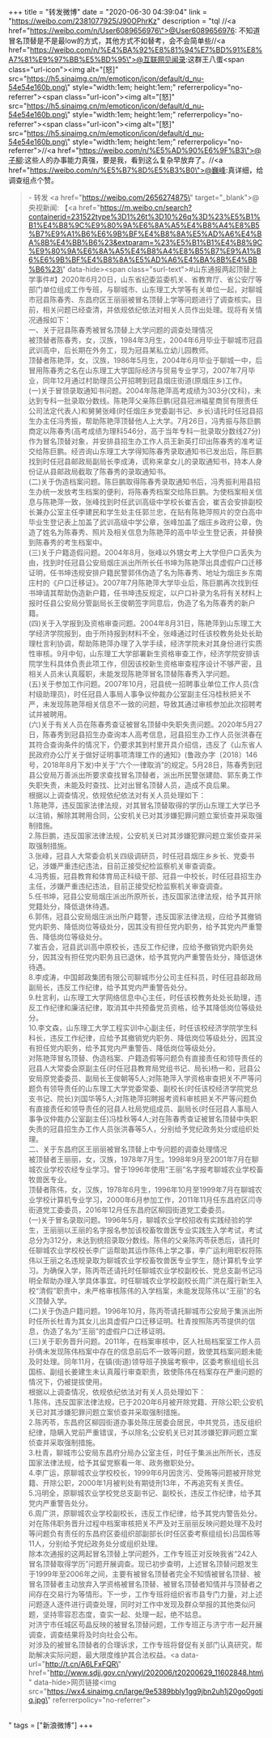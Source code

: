 +++
title = "转发微博"
date = "2020-06-30 04:39:04"
link = "https://weibo.com/2381077925/J90OPhrKz"
description = "tql //<a href=\"https://weibo.com/n/User6089656976\">@User6089656976</a>: 不知道冒名顶替是不是最low的方式，其他方式不如替考，会不会简单些//<a href=\"https://weibo.com/n/%E4%BA%92%E8%81%94%E7%BD%91%E8%A7%81%E9%97%BB%E5%BD%95\">@互联网见闻录</a>:这群王八蛋<span class=\"url-icon\"><img alt=\"[怒]\" src=\"https://h5.sinaimg.cn/m/emoticon/icon/default/d_nu-54e54e160b.png\" style=\"width:1em; height:1em;\" referrerpolicy=\"no-referrer\"></span><span class=\"url-icon\"><img alt=\"[怒]\" src=\"https://h5.sinaimg.cn/m/emoticon/icon/default/d_nu-54e54e160b.png\" style=\"width:1em; height:1em;\" referrerpolicy=\"no-referrer\"></span><span class=\"url-icon\"><img alt=\"[怒]\" src=\"https://h5.sinaimg.cn/m/emoticon/icon/default/d_nu-54e54e160b.png\" style=\"width:1em; height:1em;\" referrerpolicy=\"no-referrer\"></span>//<a href=\"https://weibo.com/n/%E5%AD%90%E6%9F%B3\">@子柳</a>:这些人的办事能力真强，要是我，看到这么复杂早放弃了。//<a href=\"https://weibo.com/n/%E5%B7%8D%E5%B3%B0\">@巍峰</a>:真详细，给调查组点个赞。<br><blockquote> - 转发 <a href=\"https://weibo.com/2656274875\" target=\"_blank\">@央视新闻</a>: 【<a href=\"https://m.weibo.cn/search?containerid=231522type%3D1%26t%3D10%26q%3D%23%E5%B1%B1%E4%B8%9C%E9%80%9A%E6%8A%A5%E4%B8%A4%E8%B5%B7%E9%A1%B6%E6%9B%BF%E4%B8%8A%E5%AD%A6%E4%BA%8B%E4%BB%B6%23&extparam=%23%E5%B1%B1%E4%B8%9C%E9%80%9A%E6%8A%A5%E4%B8%A4%E8%B5%B7%E9%A1%B6%E6%9B%BF%E4%B8%8A%E5%AD%A6%E4%BA%8B%E4%BB%B6%23\" data-hide><span class=\"surl-text\">#山东通报两起顶替上学事件#</span></a>】2020年6月20日，山东省纪委监委机关、省教育厅、省公安厅等部门单位组成工作专班，与聊城市、山东理工大学等有关单位一起，对聊城市冠县陈春秀、东昌府区王丽丽被冒名顶替上学等问题进行了调查核实。目前，相关问题已经查清，并依规依纪依法对相关人员作出处理。现将有关情况通报如下：<br>一、关于冠县陈春秀被冒名顶替上大学问题的调查处理情况<br>被顶替者陈春秀，女，汉族，1984年3月生，2004年6月毕业于聊城市冠县武训高中，后长期在外务工，现为冠县某私立幼儿园教师。<br>顶替者陈艳萍，女，汉族，1986年5月生，2004年6月毕业于聊城一中，后冒用陈春秀之名在山东理工大学国际经济与贸易专业学习，2007年7月毕业，同年12月通过村助理员公开招聘到冠县烟庄街道(原烟庄乡)工作。<br>(一)关于冒领录取通知书问题。2004年陈艳萍高考成绩为303分(文科)，未达到专科一批录取分数线。陈艳萍父亲陈巨鹏(冠县冠洲福星商贸有限责任公司法定代表人)和舅舅张峰(时任烟庄乡党委副书记、乡长)请托时任冠县招生办主任冯秀振，帮助陈艳萍顶替他人上大学。7月26日，冯秀振与陈巨鹏商定以陈春秀(高考成绩为理科546分，高于当年专科一批录取分数线27分)作为冒名顶替对象，并安排县招生办工作人员王新英打印出陈春秀的准考证交给陈巨鹏。经咨询山东理工大学得知陈春秀录取通知书已发出后，陈巨鹏找到时任冠县邮政局副局长李成涛，谎称来拿女儿的录取通知书，持本人身份证从县邮政局截取了陈春秀的录取通知书。<br>(二)关于伪造档案问题。陈巨鹏取得陈春秀录取通知书后，冯秀振利用县招生办统一发放考生档案的便利，将陈春秀档案交给陈巨鹏。为使档案相关信息与陈艳萍一致，张峰找到时任武训高级中学校长崔吉会，崔吉会安排副校长兼办公室主任李建民和学生处主任郭兰忠，在贴有陈艳萍照片的空白高中毕业生登记表上加盖了武训高级中学公章，张峰加盖了烟庄乡政府公章，伪造了姓名为陈春秀、照片及相关信息为陈艳萍的高中毕业生登记表，并替换到陈春秀的考生档案中。<br>(三)关于户籍造假问题。2004年8月，张峰以外甥女考上大学但户口丢失为由，找到时任冠县公安局烟庄派出所所长任书坤为陈艳萍出具虚假户口迁移证明，任书坤违规安排户籍民警郭伟伪造了名为陈春秀、地址为烟庄乡东南庄村的《户口迁移证》。2007年7月陈艳萍大学毕业后，陈巨鹏再次找到任书坤请其帮助伪造新户籍，任书坤违反规定，以户口补录为名将有关材料上报时任县公安局分管副局长王俊朝签字同意后，伪造了名为陈春秀的新户籍。<br>(四)关于入学报到及资格审查问题。2004年8月31日，陈艳萍到山东理工大学经济学院报到，由于所持报到材料不全，张峰通过时任该校教务处处长助理杜言利协调，帮助陈艳萍办理了入学手续，经济学院未对其身份进行实质性审核。9月中旬，山东理工大学部署新生资格审查工作，经济学院安排该院学生科具体负责此项工作，但因该校新生资格审查程序设计不够严密，且相关人员未认真履职，未能发现陈艳萍冒名顶替陈春秀入学问题。<br>(五)关于参加工作问题。2007年10月，冠县统一招聘事业单位工作人员(含村级助理员)，时任冠县人事局人事争议仲裁办公室副主任冯桂秋把关不严，未发现陈艳萍相关信息不一致的问题，导致其通过审核参加此次招聘考试并被聘用。<br>(六)关于有关人员在陈春秀查证被冒名顶替中失职失责问题。2020年5月27日，陈春秀到冠县招生办查询本人高考信息，冠县招生办工作人员张洪春在其符合查询条件的情况下，仍要求其到村里开具介绍信，违反了《山东省人民政府办公厅关于做好证明事项清理工作的通知》(鲁政办字〔2018〕146号，2018年8月下发)中关于“六个一律取消”的规定。5月28日，陈春秀到冠县公安局万善派出所要求查找冒名顶替者，派出所民警张建勋、郭东勇工作失职失责，未能及时查找、比对出冒名顶替人员，造成不良后果。<br>根据以上调查情况，依规依纪依法对有关人员处理如下：<br>1.陈艳萍，违反国家法律法规，对其冒名顶替取得的学历山东理工大学已予以注销，解除其聘用合同，公安机关已对其涉嫌犯罪问题立案侦查并采取强制措施。<br>2.陈巨鹏，违反国家法律法规，公安机关已对其涉嫌犯罪问题立案侦查并采取强制措施。<br>3.张峰，冠县人大常委会机关四级调研员，时任冠县烟庄乡乡长、党委书记，涉嫌严重违纪违法，目前正接受纪检监察机关审查调查。<br>4.冯秀振，冠县教育和体育局正科级干部、冠县一中校长，时任冠县招生办主任，涉嫌严重违纪违法，目前正接受纪检监察机关审查调查。<br>5.任书坤，冠县公安局烟庄派出所原所长，违反国家法律法规，给予其开除党籍处分，降低退休待遇。<br>6.郭伟，冠县公安局烟庄派出所户籍警，违反国家法律法规，应给予其撤销党内职务、降低岗位等级处分，因其没有担任党内职务，给予其党内严重警告、降低岗位等级处分。<br>7.崔吉会，冠县武训高中原校长，违反工作纪律，应给予撤销党内职务处分，因其没有担任党内职务且已退休，给予其党内严重警告处分，降低退休待遇。<br>8.李成涛，中国邮政集团有限公司聊城市分公司主任科员，时任冠县邮政局副局长，违反工作纪律，给予其党内严重警告处分。<br>9.杜言利，山东理工大学网络信息中心主任，时任该校教务处处长助理，违反工作纪律和廉洁纪律，取消其中共预备党员资格，给予其降低岗位等级处分。<br>10.李文森，山东理工大学工程实训中心副主任，时任该校经济学院学生科科长，违反工作纪律，应给予其撤销党内职务、降低岗位等级处分，因其没有担任党内职务，给予其党内严重警告、降低岗位等级处分。<br>对陈艳萍冒名顶替、伪造档案、户籍造假等问题负有直接责任和领导责任的冠县人大常委会原副主任(时任冠县教育局党组书记、局长)杨一和，冠县公安局原党委委员、副局长王俊朝等5人;对陈艳萍入学资格审查把关不严等问题负有领导责任的山东理工大学党委常委、副校长(时任该校经济学院党总支书记、院长)刘国华等5人;对陈艳萍招聘报考资料审核把关不严等问题负有直接责任和领导责任的冠县人社局党组成员、副局长(时任冠县人事局人事争议仲裁办公室副主任)冯桂秋等4人;对在陈春秀查证被冒名顶替中失职失责的冠县招生办工作人员张洪春等5人，分别给予党纪政务处分或组织处理。<br>二、关于东昌府区王丽丽被冒名顶替上中专问题的调查处理情况<br>被顶替者王丽丽，女，汉族，1978年7月生。1998年9月至2001年7月在聊城农业学校农经专业学习。曾于1996年使用“王丽”名字报考聊城农业学校畜牧兽医专业。<br>顶替者陈伟，女，汉族，1978年6月生，1996年10月至1999年7月在聊城农业学校计算机专业学习，2000年6月参加工作，2011年11月任东昌府区闫寺街道党工委委员，2016年12月任东昌府区柳园街道党工委委员。<br>(一)关于冒名录取问题。1996年5月，聊城农业学校招收有实践经验的学生，王丽丽以王丽的名字报名参加该校畜牧兽医专业实践生入学考试，考试总分为312分，未达到统招录取分数线。陈伟的父亲陈丙苓获悉后，请托时任聊城农业学校校长李广运帮助其运作陈伟上学之事，李广运利用职权将陈伟以王丽之名违规录取为聊城农业学校畜牧兽医专业学生，随计算机专业学习。为确保入学，陈丙苓还请托时任聊城农业学校副校长、党总支副书记冯明全帮助办理入学具体事宜。时任聊城农业学校副校长周广洪在履行新生入校“清假”职责中，未严格审核陈伟的入学档案，未能发现陈伟以“王丽”的名义顶替入学。<br>(二)关于伪造户籍问题。1996年10月，陈丙苓请托聊城市公安局于集派出所时任所长杜青为其女儿出具虚假户口迁移证明。杜青按照陈丙苓提供的信息，伪造了名为“王丽”的虚假户口迁移证明。<br>(三)关于职务晋升问题。2011年，在档案审核中，区人社局档案室工作人员孙倩未发现陈伟档案中存在的信息前后不一致等问题，致使其档案问题未能及时处理。同年11月，在镇(街道)领导班子换届考察中，区委考察组组长吕国栋、副组长姜建生未认真履行审查职责，致使陈伟在档案存在严重问题的情况下，仍被提拔使用。<br>根据以上调查情况，依规依纪依法对有关人员处理如下：<br>1.陈伟，违反国家法律法规，已于2020年6月被开除党籍、开除公职;公安机关已对其涉嫌犯罪问题立案侦查并采取强制措施。<br>2.陈丙苓，东昌府区柳园街道办事处陈庄居委会居民，中共党员，违反组织纪律，隐瞒入党前严重错误，予以除名;公安机关已对其涉嫌犯罪问题立案侦查并采取强制措施。<br>3.杜青，聊城市公安局东昌府分局办公室主任，时任于集派出所所长，违反国家法律法规，给予其留党察看一年、政务撤职处分。<br>4.李广运，原聊城农业学校校长，1999年6月因贪污、受贿等问题被开除党籍、开除公职，2000年1月被判处有期徒刑13年，不再追究有关责任。<br>5.冯明全，原聊城农业学校党总支副书记、副校长，违反工作纪律，给予其党内严重警告处分。<br>6.周广洪，原聊城农业学校副校长，违反工作纪律，给予其党内警告处分。<br>对在陈伟职务晋升过程中档案审核把关不严及对王丽丽反映问题处理不及时等问题负有责任的东昌府区委组织部副部长(时任区委考察组组长)吕国栋等11人，分别给予党纪政务处分或组织处理。<br>除本次通报的这两起冒名顶替上学问题外，工作专班正对反映我省“242人冒名顶替取得学历”问题开展调查。现已初步查明，上述冒名顶替问题发生于1999年至2006年之间，主要有被冒名顶替者完全不知情被冒名顶替、被冒名顶替者主动放弃入学资格被冒名顶替、被冒名顶替者知情并与顶替者之间存在交易行为等情形。下一步，工作专班将组织省市县专门力量，对上述问题逐人逐件进行调查处理，同时对工作中发现及群众举报的其他类似问题，坚持零容忍态度，查实一起、处理一起，绝不姑息。<br>对济宁市任城区苟晶反映的被冒名顶替问题，工作专班正与济宁市一起开展调查，调查结果将及时向社会公布。<br>对涉及的被冒名顶替者的合理诉求，工作专班将督促有关部门认真研究，帮助解决实际问题，最大限度维护其合法权益。<a data-url=\"http://t.cn/A6LFxFQR\" href=\"http://www.sdjj.gov.cn/ywyl/202006/t20200629_11602848.htm\" data-hide>网页链接</a><img src=\"https://wx4.sinaimg.cn/large/9e5389bbly1gg9jbn2uh1j20go0gotiq.jpg\" referrerpolicy=\"no-referrer\"><br><br></blockquote>"
tags = ["新浪微博"]
+++
